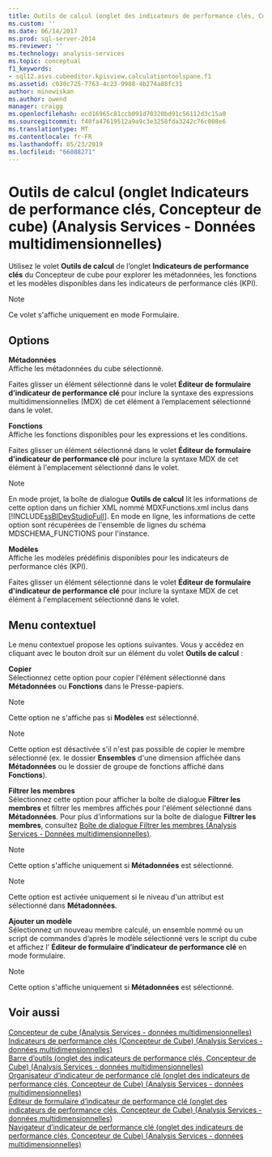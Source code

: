 ```yaml
---
title: Outils de calcul (onglet des indicateurs de performance clés, Concepteur de Cube) (Analysis Services - données multidimensionnelles) | Microsoft Docs
ms.custom: ''
ms.date: 06/14/2017
ms.prod: sql-server-2014
ms.reviewer: ''
ms.technology: analysis-services
ms.topic: conceptual
f1_keywords:
- sql12.asvs.cubeeditor.kpisview.calculationtoolspane.f1
ms.assetid: c030c725-7763-4c23-9988-4b274a88fc31
author: minewiskan
ms.author: owend
manager: craigg
ms.openlocfilehash: ecd16965c81ccb091d70320bd91c56112d3c15a0
ms.sourcegitcommit: f40fa47619512a9a9c3e3258fda3242c76c008e6
ms.translationtype: MT
ms.contentlocale: fr-FR
ms.lasthandoff: 05/23/2019
ms.locfileid: "66088271"
---
```

# <a name="calculation-tools-kpis-tab-cube-designer-analysis-services---multidimensional-data"></a>Outils de calcul (onglet Indicateurs de performance clés, Concepteur de cube) (Analysis Services - Données multidimensionnelles)
  Utilisez le volet **Outils de calcul** de l’onglet **Indicateurs de performance clés** du Concepteur de cube pour explorer les métadonnées, les fonctions et les modèles disponibles dans les indicateurs de performance clés (KPI).  
  
> [!NOTE]  
>  Ce volet s'affiche uniquement en mode Formulaire.  
  
## <a name="options"></a>Options  
 **Métadonnées**  
 Affiche les métadonnées du cube sélectionné.  
  
 Faites glisser un élément sélectionné dans le volet **Éditeur de formulaire d’indicateur de performance clé** pour inclure la syntaxe des expressions multidimensionnelles (MDX) de cet élément à l’emplacement sélectionné dans le volet.  
  
 **Fonctions**  
 Affiche les fonctions disponibles pour les expressions et les conditions.  
  
 Faites glisser un élément sélectionné dans le volet **Éditeur de formulaire d'indicateur de performance clé** pour inclure la syntaxe MDX de cet élément à l'emplacement sélectionné dans le volet.  
  
> [!NOTE]  
>  En mode projet, la boîte de dialogue **Outils de calcul** lit les informations de cette option dans un fichier XML nommé MDXFunctions.xml inclus dans [!INCLUDE[ssBIDevStudioFull](../includes/ssbidevstudiofull-md.md)]. En mode en ligne, les informations de cette option sont récupérées de l'ensemble de lignes du schéma MDSCHEMA_FUNCTIONS pour l'instance.  
  
 **Modèles**  
 Affiche les modèles prédéfinis disponibles pour les indicateurs de performance clés (KPI).  
  
 Faites glisser un élément sélectionné dans le volet **Éditeur de formulaire d'indicateur de performance clé** pour inclure la syntaxe MDX de cet élément à l'emplacement sélectionné dans le volet.  
  
## <a name="context-menu"></a>Menu contextuel  
 Le menu contextuel propose les options suivantes. Vous y accédez en cliquant avec le bouton droit sur un élément du volet **Outils de calcul** :  
  
 **Copier**  
 Sélectionnez cette option pour copier l'élément sélectionné dans **Métadonnées** ou **Fonctions** dans le Presse-papiers.  
  
> [!NOTE]  
>  Cette option ne s'affiche pas si **Modèles** est sélectionné.  
  
> [!NOTE]  
>  Cette option est désactivée s'il n'est pas possible de copier le membre sélectionné (ex. le dossier **Ensembles** d'une dimension affichée dans **Métadonnées** ou le dossier de groupe de fonctions affiché dans **Fonctions**).  
  
 **Filtrer les membres**  
 Sélectionnez cette option pour afficher la boîte de dialogue **Filtrer les membres** et filtrer les membres affichés pour l'élément sélectionné dans **Métadonnées**. Pour plus d’informations sur la boîte de dialogue **Filtrer les membres**, consultez [Boîte de dialogue Filtrer les membres &#40;Analysis Services - Données multidimensionnelles&#41;](filter-members-dialog-box-analysis-services-multidimensional-data.md).  
  
> [!NOTE]  
>  Cette option s'affiche uniquement si **Métadonnées** est sélectionné.  
  
> [!NOTE]  
>  Cette option est activée uniquement si le niveau d'un attribut est sélectionné dans **Métadonnées**.  
  
 **Ajouter un modèle**  
 Sélectionnez un nouveau membre calculé, un ensemble nommé ou un script de commandes d’après le modèle sélectionné vers le script du cube et affichez l’ **Éditeur de formulaire d’indicateur de performance clé** en mode formulaire.  
  
> [!NOTE]  
>  Cette option s'affiche uniquement si **Métadonnées** est sélectionné.  
  
## <a name="see-also"></a>Voir aussi  
 [Concepteur de cube &#40;Analysis Services - données multidimensionnelles&#41;](cube-designer-analysis-services-multidimensional-data.md)   
 [Indicateurs de performance clés &#40;Concepteur de Cube&#41; &#40;Analysis Services - données multidimensionnelles&#41;](kpis-cube-designer-analysis-services-multidimensional-data.md)   
 [Barre d’outils &#40;onglet des indicateurs de performance clés, Concepteur de Cube&#41; &#40;Analysis Services - données multidimensionnelles&#41;](toolbar-kpis-tab-cube-designer-analysis-services-multidimensional-data.md)   
 [Organisateur d’indicateur de performance clé &#40;onglet des indicateurs de performance clés, Concepteur de Cube&#41; &#40;Analysis Services - données multidimensionnelles&#41;](kpi-organizer-kpis-tab-cube-designer-analysis-services-multidimensional-data.md)   
 [Éditeur de formulaire d’indicateur de performance clé &#40;onglet des indicateurs de performance clés, Concepteur de Cube&#41; &#40;Analysis Services - données multidimensionnelles&#41;](kpi-form-editor-kpis-tab-cube-designer-analysis-services-multidimensional-data.md)   
 [Navigateur d’indicateur de performance clé &#40;onglet des indicateurs de performance clés, Concepteur de Cube&#41; &#40;Analysis Services - données multidimensionnelles&#41;](kpi-browser-kpis-tab-cube-designer-analysis-services-multidimensional-data.md)  
  
  
